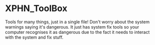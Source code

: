 # XPHN_ToolBox
Tools for many things, just in a single file!
Don't worry about the system warnings saying it's dangerous. 
It just has system fix tools 
so your computer recognises it as dangerous
due to the fact it needs to 
interact with the system and fix stuff.

